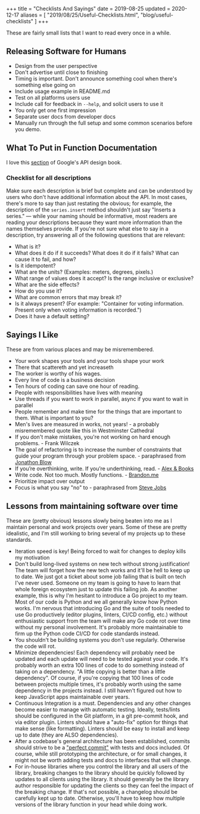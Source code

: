 +++
title = "Checklists And Sayings"
date = 2019-08-25
updated = 2020-12-17
aliases = [ "2019/08/25/Useful-Checklists.html", "blog/useful-checklists" ]
+++

These are fairly small lists that I want to read every once in a while.

## Releasing Software for Humans

- Design from the user perspective
- Don't advertise until close to finishing
- Timing is important. Don't announce something cool when there's something else going on
- Include usage example in README.md
- Test on all platforms users use
- Include call for feedback in `--help`, and solicit users to use it
- You only get one first impression
- Separate user docs from developer docs
- Manually run through the full setup and some common scenarios before you demo.

## What To Put in Function Documentation

I love this [section](https://cloud.google.com/apis/design/documentation#checklist) of Google's API design book.

### Checklist for all descriptions

Make sure each description is brief but complete and can be understood by users
who don't have additional information about the API. In most cases, there's
more to say than just restating the obvious; for example, the description of
the `series.insert` method shouldn't just say "Inserts a series." — while your
naming should be informative, most readers are reading your descriptions
because they want more information than the names themselves provide. If you're
not sure what else to say in a description, try answering all of the following
questions that are relevant:

- What is it?
- What does it do if it succeeds? What does it do if it fails? What can cause it to fail, and how?
- Is it idempotent?
- What are the units? (Examples: meters, degrees, pixels.)
- What range of values does it accept? Is the range inclusive or exclusive?
- What are the side effects?
- How do you use it?
- What are common errors that may break it?
- Is it always present? (For example: "Container for voting information. Present only when voting information is recorded.")
- Does it have a default setting?

## Sayings I Like

These are from various places and may be misremembered.

- Your work shapes your tools and your tools shape your work
- There that scattereth and yet increaseth
- The worker is worthy of his wages.
- Every line of code is a business decision
- Ten hours of coding can save one hour of reading.
- People with responsibilities have lives with meaning
- Use threads if you want to work in parallel, async if you want to wait in parallel
- People remember and make time for the things that are important to them. What is important to you?
- Men's lives are measured in works, not years! - a probably misremembered quote like this in Westminster Cathedral
- If you don't make mistakes, you're not working on hard enough problems. - Frank Wilczek
- The goal of refactoring is to increase the number of constraints that guide your program through your problem space. - paraphrased from [Jonathon Blow](https://www.youtube.com/watch?v=2J-HIh3kXCQ)
- If you’re overthinking, write. If you’re underthinking, read. - [Alex & Books](https://twitter.com/alexandbooks_/status/1446883211393503232?lang=en)
- Write code. Not too much. Mostly functions. - [Brandon.me](https://www.brandons.me/blog/write-code-not-too-much-mostly-functions)
- Prioritize impact over output
- Focus is what you say "no" to - paraphrased from [Steve Jobs](https://www.goodreads.com/quotes/629613-people-think-focus-means-saying-yes-to-the-thing-you-ve)

## Lessons from maintaining software over time

These are (pretty obvious) lessons slowly being beaten into me as I maintain personal and work projects over years. Some of these are pretty idealistic, and I'm still working to bring several of my projects up to these standards.

- Iteration speed is key! Being forced to wait for changes to deploy kills my motivation
- Don't build long-lived systems on new tech without strong justification! The team will forget how the new tech works and it'll be hell to keep up to date. We just got a ticket about some job failing that is built on tech I've never used. Someone on my team is going to have to learn that whole foreign ecosystem just to update this failing job. As another example, this is why I'm hesitant to introduce a Go project to my team. Most of our code is Python and we all generally know how Python works. I'm nervous that introducing Go and the suite of tools needed to use Go productively (editor plugins, linters, CI/CD config, etc.) without enthusiastic support from the team will make any Go code rot over time without my personal involvement. It's probably more maintainable to firm up the Python code CI/CD for code standards instead.
- You shouldn't be building systems you don't use regularly. Otherwise the code will rot.
- Minimize dependencies! Each dependency will probably need be updated and each update will need to be tested against your code. It's probably worth an extra 100 lines of code to do something instead of taking on a dependency. "A little copying is better than a little dependency". Of course, if you're copying that 100 lines of code between projects multiple times, it's probably worth using the same dependency in the projects instead. I still haven't figured out how to keep JavaScript apps maintainable over years.
- Continuous Integration is a must. Dependencies and any other changes become easier to manage with automatic testing. Ideally, tests/lints should be configured in the Git platform, in a git pre-commit hook, and via editor plugin. Linters should have a "auto-fix" option for things that make sense (like formatting). Linters should be easy to install and keep up to date (they are ALSO dependencies).
- After a codebase's general architecture has been established, commits should strive to be a ["perfect commit"](https://simonwillison.net/2022/Oct/29/the-perfect-commit/) with tests and docs included. Of course, while still prototyping the architecture, or for small changes, it might not be worth adding tests and docs to interfaces that will change.
- For in-house libraries where you control the library and all users of the library, breaking changes to the library should be quickly followed by updates to all clients using the library. It should generally be the library author responsible for updating the clients so they can feel the impact of the breaking change. If that's not possible, a changelog should be carefully kept up to date. Otherwise, you'll have to keep how multiple versions of the library function in your head while doing work.


